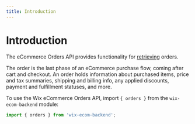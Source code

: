 ```yaml
---
title: Introduction
---
```

# Introduction

The eCommerce Orders API provides functionality for [retrieving](https://www.wix.com/velo/reference/wix-ecom-backend/orders/getorder) orders.

The order is the last phase of an eCommerce purchase flow, coming after cart and checkout. An order holds information about purchased items, price and tax summaries, shipping and billing info, any applied discounts, payment and fulfillment statuses, and more.

To use the Wix eCommerce Orders API, import `{ orders }` from the `wix-ecom-backend` module:

```javascript
import { orders } from 'wix-ecom-backend';
```
